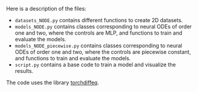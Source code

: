 Here is a description of the files:

- `datasets_NODE.py` contains different functions to create 2D datasets.
- `models_NODE.py` contains classes corresponding to neural ODEs of order one and two, where the controls are MLP, and functions to train and evaluate the models.
- `models_NODE_piecewise.py` contains classes corresponding to neural ODEs of order one and two, where the controls are piecewise constant, and functions to train and evaluate the models.
- `script.py` contains a base code to train a model and visualize the results.

The code uses the library [torchdiffeq](https://github.com/rtqichen/torchdiffeq).
